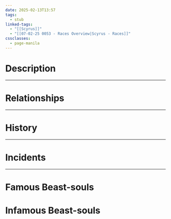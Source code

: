 ```yaml
---
date: 2025-02-13T13:57
tags:
  - stub
linked-tags:
  - "[[Scyrus]]"
  - "[[07-02-25 0053 - Races Overview|Scyrus - Races]]"
cssclasses:
  - page-manila
---
```

# Description

***
# Relationships

***
# History

***
# Incidents

***
# Famous Beast-souls
# Infamous Beast-souls

